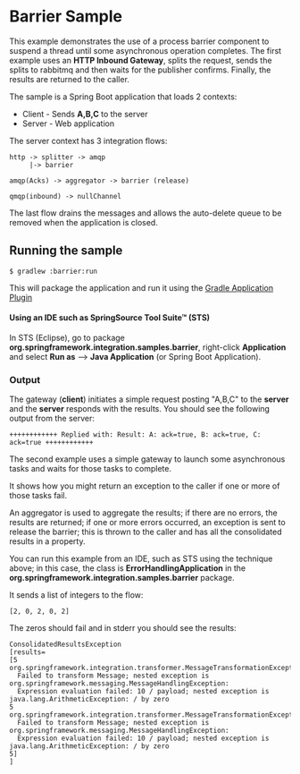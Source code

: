 Barrier Sample
==============

This example demonstrates the use of a process barrier component to suspend a thread until some asynchronous operation
completes. The first example uses an **HTTP Inbound Gateway**, splits the request, sends the splits to rabbitmq and then
waits for
the publisher confirms. Finally, the results are returned to the caller.

The sample is a Spring Boot application that loads 2 contexts:

* Client - Sends **A,B,C** to the server
* Server - Web application

The server context has 3 integration flows:

```
http -> splitter -> amqp
     |-> barrier

amqp(Acks) -> aggregator -> barrier (release)

qmqp(inbound) -> nullChannel
```

The last flow drains the messages and allows the auto-delete queue to be removed when the application is closed.

## Running the sample


    $ gradlew :barrier:run

This will package the application and run it using the [Gradle Application Plugin](http://www.gradle.org/docs/current/userguide/application_plugin.html)

#### Using an IDE such as SpringSource Tool Suite™ (STS)

In STS (Eclipse), go to package **org.springframework.integration.samples.barrier**, right-click **Application** and select **Run as** --> **Java Application** (or Spring Boot Application).

### Output

The gateway (**client**) initiates a simple request posting "A,B,C" to the **server** and the **server** responds with the results.
You should see the following output from the server:

    ++++++++++++ Replied with: Result: A: ack=true, B: ack=true, C: ack=true ++++++++++++

The second example uses a simple gateway to launch some asynchronous tasks and waits for those tasks to complete.

It shows how you might return an exception to the caller if one or more of those tasks fail.

An aggregator is used to aggregate the results; if there are no errors, the results are returned; if one or more
errors occurred, an exception is sent to release the barrier; this is thrown to the caller and has all the consolidated
results in a property.

You can run this example from an IDE, such as STS using the technique above; in this case, the class is
**ErrorHandlingApplication** in the **org.springframework.integration.samples.barrier** package.

It sends a list of integers to the flow:

    [2, 0, 2, 0, 2]

The zeros should fail and in stderr you should see the results:

    ConsolidatedResultsException
    [results=
    [5
    org.springframework.integration.transformer.MessageTransformationException:
      Failed to transform Message; nested exception is org.springframework.messaging.MessageHandlingException:
      Expression evaluation failed: 10 / payload; nested exception is java.lang.ArithmeticException: / by zero
    5
    org.springframework.integration.transformer.MessageTransformationException:
      Failed to transform Message; nested exception is org.springframework.messaging.MessageHandlingException:
      Expression evaluation failed: 10 / payload; nested exception is java.lang.ArithmeticException: / by zero
    5]
    ]
